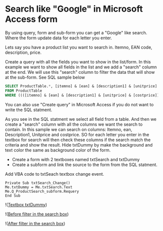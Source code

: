 # Search like "Google" in Microsoft Access form

By using query, form and sub-form you can get a "Google" like search.
Where the form update data for each letter you enter.

Lets say you have a product list you want to search in.
Itemno, EAN code, description, price.

Create a query with all the fields you want to show in the list/form.
In this example we want to show all fields in the list and we add a "search" column at the end.
We will use this "search" column to filter the data that will show at the sub-form.
See SQL sample below

```sql
SELECT ProductTable.*, [itemno] & [ean] & [description1] & [unitprice] & [costprice] AS Search
FROM ProductTable
WHERE ((([itemno] & [ean] & [description1] & [unitprice] & [costprice]) Like "*" & [Froms]![Main]![txtDummy] & "*"));
```

You can also use "Create query" in Microsoft Access if you do not want to write the SQL statment.

As you see in the SQL statment we select all field from a table. And then we create a "search" column with all the columns we want the search to contain.
In this sample we can search on columns: Itemno, ean, Description1, Unitprice and costprice.
SO for each letter you enter in the textbox for search will then check these columns if the search match the criteria and show the result.
Hide txtDummy by make the background and text color the same as background color of the form.

* Create a form with 2 textboxes named txtSearch and txtDummy
* Create a subform and link the source to the form from the SQL statment.

Add VBA code to txtSeach textbox change event.

```vba
Private Sub txtSearch_Change()
Me.txtDummy = Me.txtSearch.Text
Me.Q_ProductSearch_subform.Requery
End Sub
```

!([Textbox txtDummy](https://github.com/Idemar/Programming/blob/master/Microsoft%20Access/Search%20like%20Google%20in%20form/images/Skjema_hoved.png))

!([Before filter in the search box](https://github.com/Idemar/Programming/blob/master/Microsoft%20Access/Search%20like%20Google%20in%20form/images/Hovedskjema.png))

!([After filter in the search box](https://github.com/Idemar/Programming/blob/master/Microsoft%20Access/Search%20like%20Google%20in%20form/images/Hovedskjema2.png))
